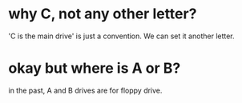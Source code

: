 # why C, not any other letter?
'C is the main drive' is just a convention. We can set it another letter.

# okay but where is A or B?
in the past, A and B drives are for floppy drive.